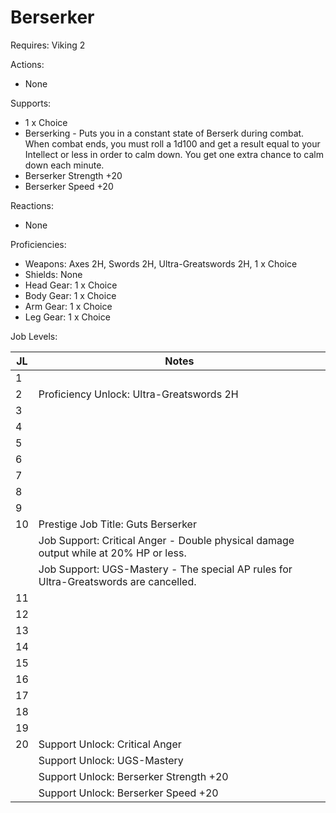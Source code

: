 # Berserker

Requires: Viking 2

Actions:

- None

Supports:

- 1 x Choice
- Berserking - Puts you in a constant state of Berserk during combat. When combat ends, you must roll a 1d100 and get a result equal to your Intellect or less in order to calm down. You get one extra chance to calm down each minute.
- Berserker Strength +20
- Berserker Speed +20

Reactions:

- None

Proficiencies:

- Weapons: Axes 2H, Swords 2H, Ultra-Greatswords 2H, 1 x Choice
- Shields: None
- Head Gear: 1 x Choice
- Body Gear: 1 x Choice
- Arm Gear: 1 x Choice
- Leg Gear: 1 x Choice

Job Levels:

| JL | Notes |
| --- | --- |
| 1 | 
| 2 | Proficiency Unlock: Ultra-Greatswords 2H
| 3 | 
| 4 | 
| 5 | 
| 6 | 
| 7 | 
| 8 | 
| 9 | 
| 10 | Prestige Job Title: Guts Berserker
|    | Job Support: Critical Anger - Double physical damage output while at 20% HP or less.
|    | Job Support: UGS-Mastery - The special AP rules for Ultra-Greatswords are cancelled.
| 11 | 
| 12 | 
| 13 | 
| 14 | 
| 15 | 
| 16 | 
| 17 | 
| 18 | 
| 19 | 
| 20 | Support Unlock: Critical Anger
|    | Support Unlock: UGS-Mastery
|    | Support Unlock: Berserker Strength +20
|    | Support Unlock: Berserker Speed +20
